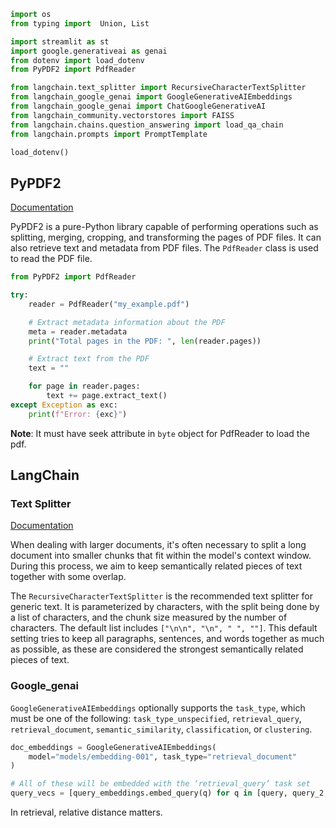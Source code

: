 ```python
import os
from typing import  Union, List

import streamlit as st
import google.generativeai as genai
from dotenv import load_dotenv
from PyPDF2 import PdfReader

from langchain.text_splitter import RecursiveCharacterTextSplitter
from langchain_google_genai import GoogleGenerativeAIEmbeddings
from langchain_google_genai import ChatGoogleGenerativeAI
from langchain_community.vectorstores import FAISS
from langchain.chains.question_answering import load_qa_chain
from langchain.prompts import PromptTemplate

load_dotenv()
```
 ## PyPDF2
[Documentation](https://pypdf2.readthedocs.io/en/3.0.0/)

PyPDF2 is a pure-Python library capable of performing operations such as splitting, merging, cropping, and transforming the pages of PDF files. It can also retrieve text and metadata from PDF files. The `PdfReader` class is used to read the PDF file.

```python
from PyPDF2 import PdfReader

try:
    reader = PdfReader("my_example.pdf")

    # Extract metadata information about the PDF
    meta = reader.metadata
    print("Total pages in the PDF: ", len(reader.pages))

    # Extract text from the PDF
    text = ""

    for page in reader.pages:
        text += page.extract_text()
except Exception as exc:
    print(f"Error: {exc}")
```

**Note**: It must have seek attribute in `byte` object for PdfReader to load the pdf.
## LangChain
### Text Splitter
[Documentation](https://python.langchain.com/docs/modules/data_connection/document_transformers/recursive_text_splitter)
			
When dealing with larger documents, it's often necessary to split a long document into smaller chunks that fit within the model's context window. During this process, we aim to keep semantically related pieces of text together with some overlap.

The `RecursiveCharacterTextSplitter` is the recommended text splitter for generic text. It is parameterized by characters, with the split being done by a list of characters, and the chunk size measured by the number of characters. The default list includes `["\n\n", "\n", " ", ""]`. This default setting tries to keep all paragraphs, sentences, and words together as much as possible, as these are considered the strongest semantically related pieces of text.
	
### Google_genai
`GoogleGenerativeAIEmbeddings` optionally supports the `task_type`, which must be one of the following: `task_type_unspecified`, `retrieval_query`, `retrieval_document`, `semantic_similarity`, `classification`, or `clustering`.

```python
doc_embeddings = GoogleGenerativeAIEmbeddings(
    model="models/embedding-001", task_type="retrieval_document"
)

# All of these will be embedded with the ‘retrieval_query’ task set
query_vecs = [query_embeddings.embed_query(q) for q in [query, query_2, answer_1]]
```

In retrieval, relative distance matters.